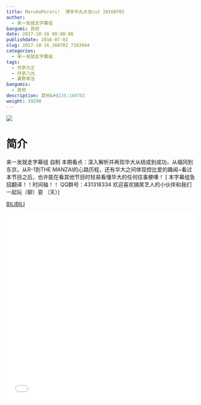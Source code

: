 ```yaml
---
title: MarukoPorori!  博多华丸大吉cut 20160702
author: 
  - 来一发就走字幕组
bangumi: 其他
date: 2017-10-16 00:00:00
publishdate: 2016-07-02
slug: 2017-10-16_160702_7383944
categories: 
  - 来一发就走字幕组
tags: 
  - 月亭方正
  - 月亭八光
  - 東野幸治
bangumis: 
  - 其他
description: 其他&#8226;160702
weight: 39298
---
```


![](https://i.imgur.com/7Ka4LZE.jpg)

# 简介  
来一发就走字幕组 自制
本期看点：深入解析并再现华大从结成到成功，从福冈到东京，从R-1到THE MANZAI的心路历程，还有华大之间体现控比爱的趣闻~看过本节目之后，也许能在看其他节目时轻易看懂华大的任何往事梗噢！
[ 本字幕组急招翻译！！时间轴！！ QQ群号：431318334 欢迎喜欢搞笑艺人的小伙伴和我们一起玩（聊）耍 （天）]

  [BILIBILI](https://www.bilibili.com/video/av7383944/)


<div class="vcontainer">  <iframe class='video' src="//www.bilibili.com/blackboard/player.html?aid=7383944" width="100%" height="500" frameborder="0" allowfullscreen="allowfullscreen"></iframe></div>
